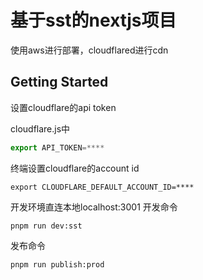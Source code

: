 # 基于sst的nextjs项目

使用aws进行部署，cloudflared进行cdn

## Getting Started
设置cloudflare的api token

cloudflare.js中 
```js
export API_TOKEN=****
```
终端设置cloudflare的account id
```shell
export CLOUDFLARE_DEFAULT_ACCOUNT_ID=****
```
开发环境直连本地localhost:3001
开发命令
```shell
pnpm run dev:sst
```
发布命令
```shell
pnpm run publish:prod
```
